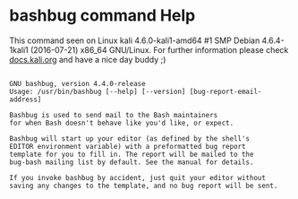 # bashbug command Help
 
 This command seen on Linux kali 4.6.0-kali1-amd64 #1 SMP Debian 4.6.4-1kali1 (2016-07-21) x86_64 GNU/Linux. For further information please check [docs.kali.org](docs.kali.org) and have a nice day buddy ;) 

~~~

GNU bashbug, version 4.4.0-release
Usage: /usr/bin/bashbug [--help] [--version] [bug-report-email-address]

Bashbug is used to send mail to the Bash maintainers
for when Bash doesn't behave like you'd like, or expect.

Bashbug will start up your editor (as defined by the shell's
EDITOR environment variable) with a preformatted bug report
template for you to fill in. The report will be mailed to the
bug-bash mailing list by default. See the manual for details.

If you invoke bashbug by accident, just quit your editor without
saving any changes to the template, and no bug report will be sent.

~~~
